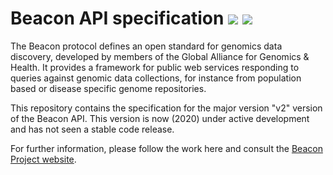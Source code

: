 # Beacon API specification [![](https://travis-ci.org/ga4gh-beacon/specification-v2.svg?branch=master)](https://travis-ci.org/ga4gh-beacon/specification-v2) [![](https://img.shields.io/badge/license-Apache%202-blue.svg)](https://raw.githubusercontent.com/ga4gh-beacon/specification-v2/master/LICENSE)


The Beacon protocol defines an open standard for genomics data discovery, developed by members of the Global Alliance for Genomics & Health. It provides a framework for public web services responding to queries against genomic data collections, for instance from population based or disease specific genome repositories.

This repository contains the specification for the major version "v2" version of the Beacon API. This version is now (2020) under active development and has not seen a stable code release.

For further information, please follow the work here and consult the [Beacon Project website](http://bacon-project.io).
